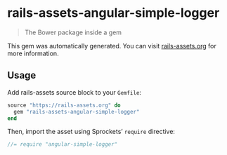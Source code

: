 # rails-assets-angular-simple-logger

> The Bower package inside a gem

This gem was automatically generated. You can visit [rails-assets.org](https://rails-assets.org) for more information.

## Usage

Add rails-assets source block to your `Gemfile`:

```ruby
source "https://rails-assets.org" do
  gem "rails-assets-angular-simple-logger"
end

```

Then, import the asset using Sprockets’ `require` directive:

```js
//= require "angular-simple-logger"
```
